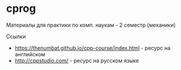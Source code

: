 # cprog
Материалы для практики по комп. наукам - 2 семестр (механики)


Ссылки 

* https://thenumbat.github.io/cpp-course/index.html - ресурс на английском
* http://cppstudio.com/ - ресурс на русском языке

